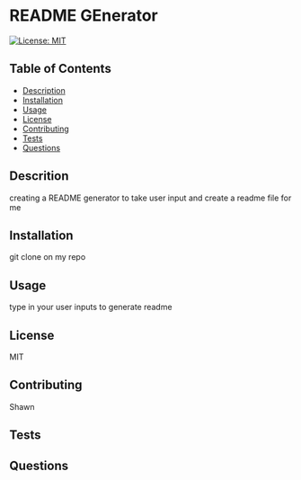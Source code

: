 # README GEnerator

[![License: MIT](https://img.shields.io/badge/License-MIT-yellow.svg)](https://opensource.org/licenses/MIT)

## Table of Contents

  * [Description](#descrition)
  * [Installation](#installation)
  * [Usage](#Usage)
  * [License](#License)
  * [Contributing](#Contributing)
  * [Tests](#Tests)
  * [Questions](#Questions)

## Descrition

creating a README generator to take user input and create a readme file for me

## Installation

git clone on my repo

## Usage

type in your user inputs to generate readme

## License
MIT

## Contributing

Shawn

## Tests



## Questions



